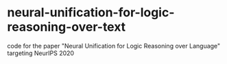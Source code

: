 # neural-unification-for-logic-reasoning-over-text
code for the paper "Neural Unification for Logic Reasoning over Language" targeting NeurIPS 2020
